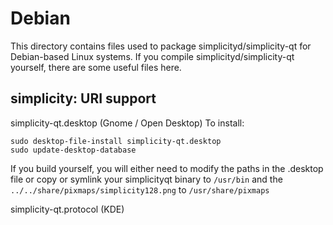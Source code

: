 
Debian
====================
This directory contains files used to package simplicityd/simplicity-qt
for Debian-based Linux systems. If you compile simplicityd/simplicity-qt yourself, there are some useful files here.

## simplicity: URI support ##


simplicity-qt.desktop  (Gnome / Open Desktop)
To install:

	sudo desktop-file-install simplicity-qt.desktop
	sudo update-desktop-database

If you build yourself, you will either need to modify the paths in
the .desktop file or copy or symlink your simplicityqt binary to `/usr/bin`
and the `../../share/pixmaps/simplicity128.png` to `/usr/share/pixmaps`

simplicity-qt.protocol (KDE)

